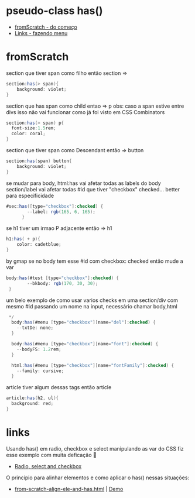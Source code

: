 # pseudo-class has()

- [fromScratch - do começo](#fromscratch)
- [Links - fazendo menu](#links)

# fromScratch

section que tiver span como filho então section =>

```cs
section:has(> span){
    background: violet;
}
```

section que has span como child entao => p
obs: caso a span estive entre divs isso não vai funcionar como já foi visto em CSS Combinators

```cs
section:has(> span) p{
  font-size:1.5rem;
  color: coral;
}
```

section que tiver span como Descendant então => button

```cs
section:has(span) button{
    background: violet;
}
```

se mudar para body, html:has vai afetar todas as labels do body
section/label vai afetar todas
#id que tiver "checkbox" checked... better para especificidade

```cs
#sec:has([type="checkbox"]:checked) {
        --label: rgb(165, 6, 165);
      }

```

se h1 tiver um irmao P adjacente então => h1

```cs
h1:has( + p){
    color: cadetblue;
}
```

by gmap
se no body tem esse #id com checkbox: checked então mude a var

```cs
body:has(#test [type="checkbox"]:checked) {
        --bkbody: rgb(170, 30, 30);
 }
```

um belo exemplo de como usar varios checks em uma section/div com mesmo #id passando um nome na input, necessário chamar body,html

```cs
 */
  body:has(#menu [type="checkbox"][name="del"]:checked) {
    --txtDe: none;
  }

  body:has(#menu [type="checkbox"][name="font"]:checked) {
    --bodyFS: 1.2rem;
  }

  html:has(#menu [type="checkbox"][name="fontFamily"]:checked) {
    --family: cursive;
  }
```

article tiver algum dessas tags então article

```cs
article:has(h2, ul){
  background: red;
}

```

# links

Usando has() em radio, checkbox e select manipulando as var do CSS fiz esse exemplo com muita deficação 🙂

- [Radio, select and checkbox](https://geraldotech.github.io/DevMap/CSS/pages/has/radio-select.html)

O princípio para alinhar elementos e como aplicar o has() nessas situações:

- [from-scratch-align-ele-and-has.html](/has/from-scratch-align-ele-and-has.html) | [Demo](https://geraldotech.github.io/DevMap/CSS/pages/has/from-scratch-align-ele-and-has.html)
